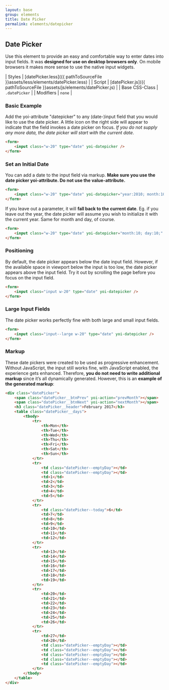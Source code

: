 ```yaml
---
layout: base
group: elements
title: Date Picker
permalink: elements/datepicker
---
```


## Date Picker
Use this element to provide an easy and comfortable way to enter dates into input fields. It was **designed for use on desktop browsers only**. On mobile browsers it makes more sense to use the native input widgets.

| Styles         | [datePicker.less]({{ pathToSourceFile }}assets/less/elements/datePicker.less) |
| Script         | [datePicker.js]({{ pathToSourceFile }}assets/js/elements/datePicker.js)       |
| Base CSS-Class | `.datePicker`                                                                 |
| Modifiers      | `none`                                                                        |

### Basic Example
Add the yoi-attribute "datepicker" to any (date-)input field that you would like to use the date picker. A little icon on the right side will appear to indicate that the field invokes a date picker on focus. *If you do not supply any more data, the date picker will start with the current date*.

```html
<form>
    <input class="w-20" type="date" yoi-datepicker />
</form>
```

### Set an Initial Date
You can add a date to the input field via markup. **Make sure you use the date picker yoi-attribute. Do not use the value-attribute.**

```html
<form>
    <input class="w-20" type="date" yoi-datepicker="year:2010; month:10; day:5;" />
</form>
```

If you leave out a parameter, it will **fall back to the current date**. Eg. if you leave out the year, the date picker will assume you wish to initialize it with the current year. Same for month and day, of course.

```html
<form>
    <input class="w-20" type="date" yoi-datepicker="month:10; day:10;" />
</form>
```

### Positioning
By default, the date picker appears below the date input field. However, if the available space in viewport below the input is too low, the date picker appears above the input field. Try it out by scrolling the page before you focus on the input field.

```html
<form>
    <input class="input w-20" type="date" yoi-datepicker />
</form>
```

### Large Input Fields
The date picker works perfectly fine with both large and small input fields.

```html
<form>
    <input class="input--large w-20" type="date" yoi-datepicker />
</form>
```

### Markup
These date pickers were created to be used as progressive enhancement. Without JavaScript, the input still works fine, with JavaScript enabled, the experience gets enhanced. Therefore, **you do not need to write additional markup** since it’s all dynamically generated. However, this is an **example of the generated markup**:

```html
<div class="datePicker">
    <span class="datePicker__btnPrev" yoi-action="prevMonth"></span>
    <span class="datePicker__btnNext" yoi-action="nextMonth"></span>
    <h3 class="datePicker__header">February 2017</h3>
    <table class="datePicker__days">
        <tbody>
            <tr>
                <th>Mon</th>
                <th>Tue</th>
                <th>Wed</th>
                <th>Thu</th>
                <th>Fri</th>
                <th>Sat</th>
                <th>Sun</th>
            </tr>
            <tr>
                <td class="datePicker--emptyDay"></td>
                <td class="datePicker--emptyDay"></td>
                <td>1</td>
                <td>2</td>
                <td>3</td>
                <td>4</td>
                <td>5</td>
            </tr>
            <tr>
                <td class="datePicker--today">6</td>
                <td>7</td>
                <td>8</td>
                <td>9</td>
                <td>10</td>
                <td>11</td>
                <td>12</td>
            </tr>
            <tr>
                <td>13</td>
                <td>14</td>
                <td>15</td>
                <td>16</td>
                <td>17</td>
                <td>18</td>
                <td>19</td>
            </tr>
            <tr>
                <td>20</td>
                <td>21</td>
                <td>22</td>
                <td>23</td>
                <td>24</td>
                <td>25</td>
                <td>26</td>
            </tr>
            <tr>
                <td>27</td>
                <td>28</td>
                <td class="datePicker--emptyDay"></td>
                <td class="datePicker--emptyDay"></td>
                <td class="datePicker--emptyDay"></td>
                <td class="datePicker--emptyDay"></td>
                <td class="datePicker--emptyDay"></td>
            </tr>
        </tbody>
    </table>
</div>
```